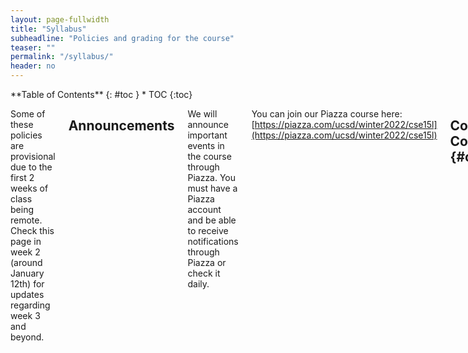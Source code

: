```yaml
---
layout: page-fullwidth
title: "Syllabus"
subheadline: "Policies and grading for the course"
teaser: ""
permalink: "/syllabus/"
header: no
---
```


<div class="row">
<div class="medium-4 medium-push-8 columns" markdown="1">
<div class="panel radius" markdown="1">
**Table of Contents**
{: #toc }
*  TOC
{:toc}
</div>
</div><!-- /.medium-4.columns -->

<div class="medium-8 medium-pull-4 columns" markdown="1">

Some of these policies are provisional due to the first 2 weeks of class being
remote. Check this page in week 2 (around January 12th) for updates regarding
week 3 and beyond.

## Announcements

We will announce important events in the course through Piazza. You must have a
Piazza account and be able to receive notifications through Piazza or check it
daily.

You can join our Piazza course here: [https://piazza.com/ucsd/winter2022/cse15l](https://piazza.com/ucsd/winter2022/cse15l)

## Course Components {#components}

There are several components to the course:

- **Lab sessions**
- **Lecture sessions & weekly quizzes**
- **Lab reports/portfolio posts**
- **Skill demonstrations**

### Labs

The course's lab component is the **main part** of the course, which meets for 2
hours on Wednesdays or Thursdays. In each lab you'll switch between working on
your own, working in pairs, and participating in group discussions about your
approach, lessons learned, programming problems, and so on.

The lab sessions and groups will be led by TAs and tutors, who will note your
participation in these discussions for credit.

### Lecture Sessions & Weekly Quizzes

Lecture sessions are on Monday and Wednesday. You can attend any of the three
lecture sessions on each day. In the first two weeks they will be held via Zoom.
In following weeks they will be held in the normally scheduled lecture halls,
and recorded via Zoom. Lecture attendance is optional.

Each week there will be an online, untimed, multiple-tries quiz due on
_Wednesday morning_ (including week 1). The purpose of this quiz is to make sure
everyone has checked in on the concepts we will be using in lab on Wednesday and
Thursday.

The lecture setup is roughly that on Monday we will introduce the topics and any
reading about the quiz material, then Wednesday we will review the quiz
in class and take additional questions.

### Lab Reports/Portfolio Posts

Every _two_ weeks, you will write a lab report on work from the previous two
weeks, due on Fridays. This will take the form of a blog post on a personal site
you will create in the second week of the course. At the end of the quarter this
means you'll have a personal web site with 5 posts detailing what you learned.
Some lab reports can be completed with a partner; individual assignments will
indicate which ones.

For each post, our staff will review it and either give full credit or give
feedback; you must respond to the feedback to receive full credit on your post.
We'll post specific final deadlines for this feedback

### Skill Demonstrations

Twice during the quarter (week 5 and week 9) you you will record a screencast of
yourself demonstrating some of the skills you learned. This takes the place of
in-person midterm exams. We will grade these screencasts and give feedback on if
they correctly demonstrated what we were looking for.

Then, in place of the final exam, you can re-do one or both of these
demonstrations if you missed credit on them to make up the missed credit. The
final exam may not be exacly the same tasks, but will be similar.

## Grading {#grading}

Each component of the course has a minimum achievement level to get an A, B, or
C in the course. You must reach that achievement level in _all_ of the
categories to get an A, B, or C. Pluses and minuses will be given around the
boundaries of these categories at the instructor's discretion.

- **A** achievement:
    - 8 or more lab participation
    - All quizzes complete and correct, no more than 3 late
    - All 5 lab reports complete with full credit/feedback addressed
    - Full score on both skill demonstrations (either initially or with the
    final make-up)
- **B** achievement:
    - 7 or more lab participation
    - 9/10 quizzes complete and correct, no more than 3 late
    - All 5 lab reports submitted, 4 with full credit/feedback addressed
    - Full score on both skill demonstrations (either initially or with the
    final make-up)
- **C** achievement:
    - 6 or more lab participation
    - 8/10 quizzes complete and correct, no more than 3 late
    - At least 4 lab reports submitted, 3 with full credit/feedback addressed
    - Full score on one skill demonstrations, both submitted (either initially
    or with the final make-up)

## Consent to Participate in Educational Research

You can download a copy of the form below
[here](https://docs.google.com/document/d/14HNe2U5-oBXtWgNKqNpTkhPiBjEhnlOKX2DJfBhnOO8/)
if you need a copy to fill out.

<iframe width="100%" height="800px" src="https://docs.google.com/document/d/e/2PACX-1vSssZh6Sb22jt0dKnwc2NHG7wKPCE1Ehi-o2QdJUd9c1MZjY_1AvcIrH-a2tTIcHEROGfGFJhNfJAjW/pub?embedded=true"></iframe>


</div>